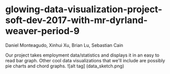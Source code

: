 # glowing-data-visualization-project-soft-dev-2017-with-mr-dyrland-weaver-period-9
Daniel Monteagudo, Xinhui Xu, Brian Lu, Sebastian Cain

Our project takes employment data/statistics and displays it in an easy to read bar graph. Other cool data visualizations that we'll include are possibly pie charts and chord graphs.
![alt tag] (data_sketch.png)